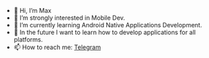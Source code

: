 - 👋 Hi, I’m Max
- 👀 I’m strongly interested in Mobile Dev.
- 🌱 I’m currently learning Android Native Applications Development.
- 💞️ In the future I want to learn how to develop applications for all platforms.
- 📫 How to reach me: [Telegram](t.me/maxmvaas)

<!---
maxmvaas/maxmvaas is a ✨ special ✨ repository because its `README.md` (this file) appears on your GitHub profile.
You can click the Preview link to take a look at your changes.
--->
